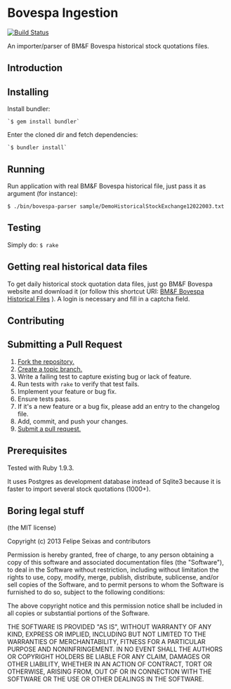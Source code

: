 Bovespa Ingestion
=============
[![Build Status](https://travis-ci.org/seixasfelipe/bovespa-ingestion.png?branch=master)](https://travis-ci.org/seixasfelipe/bovespa-ingestion)

An importer/parser of BM&F Bovespa historical stock quotations files.

Introduction
------------

Installing
----------

Install bundler:

	`$ gem install bundler`

Enter the cloned dir and fetch dependencies:

	`$ bundler install`

Running
-------

Run application with real BM&F Bovespa historical file, just pass it as argument (for instance):

  `$ ./bin/bovespa-parser sample/DemoHistoricalStockExchange12022003.txt`
	
Testing
-------

Simply do:
  `$ rake`

Getting real historical data files
----------------------------------

To get daily historical stock quotation data files, just go BM&F Bovespa website and download it (or follow this shortcut URI: [BM&F Bovespa Historical Files](http://www.bmfbovespa.com.br/shared/iframe.aspx?idioma=pt-br&url=http://www.bmfbovespa.com.br/pt-br/cotacoes-historicas/FormSeriesHistoricas.asp) ). A login is necessary and fill in a captcha field.

Contributing
------------

## Submitting a Pull Request

1. [Fork the repository.][fork]
2. [Create a topic branch.][branch]
3. Write a failing test to capture existing bug or lack of feature.
4. Run tests with `rake` to verify that test fails.
5. Implement your feature or bug fix.
6. Ensure tests pass.
7. If it's a new feature or a bug fix, please add an entry to the changelog file.
8. Add, commit, and push your changes.
9. [Submit a pull request.][pr]

[fork]: https://help.github.com/articles/fork-a-repo
[branch]: http://learn.github.com/p/branching.html
[pr]: https://help.github.com/articles/using-pull-requests

Prerequisites
-------------

Tested with Ruby 1.9.3.

It uses Postgres as development database instead of Sqlite3 because it is faster to import several stock quotations (1000+).


Boring legal stuff
------------------

(the MIT license)

Copyright (c) 2013 Felipe Seixas and contributors

Permission is hereby granted, free of charge, to any person obtaining a copy
of this software and associated documentation files (the "Software"), to deal
in the Software without restriction, including without limitation the rights
to use, copy, modify, merge, publish, distribute, sublicense, and/or sell
copies of the Software, and to permit persons to whom the Software is
furnished to do so, subject to the following conditions:

The above copyright notice and this permission notice shall be included in
all copies or substantial portions of the Software.

THE SOFTWARE IS PROVIDED "AS IS", WITHOUT WARRANTY OF ANY KIND, EXPRESS OR
IMPLIED, INCLUDING BUT NOT LIMITED TO THE WARRANTIES OF MERCHANTABILITY,
FITNESS FOR A PARTICULAR PURPOSE AND NONINFRINGEMENT. IN NO EVENT SHALL THE
AUTHORS OR COPYRIGHT HOLDERS BE LIABLE FOR ANY CLAIM, DAMAGES OR OTHER
LIABILITY, WHETHER IN AN ACTION OF CONTRACT, TORT OR OTHERWISE, ARISING FROM,
OUT OF OR IN CONNECTION WITH THE SOFTWARE OR THE USE OR OTHER DEALINGS IN
THE SOFTWARE.